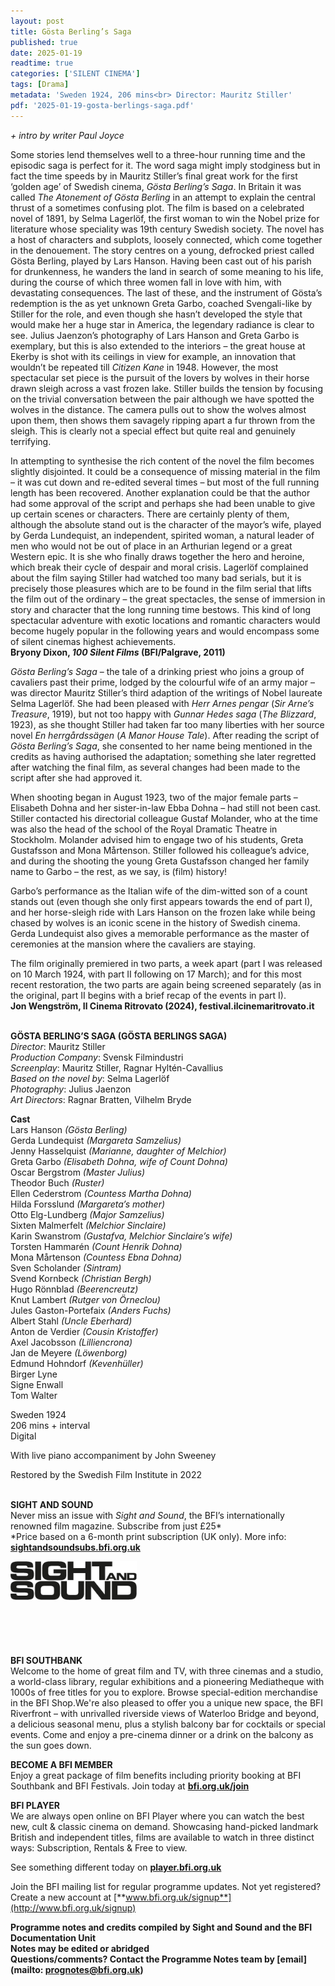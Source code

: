 ```yaml
---
layout: post
title: Gösta Berling’s Saga
published: true
date: 2025-01-19
readtime: true
categories: ['SILENT CINEMA']
tags: [Drama]
metadata: 'Sweden 1924, 206 mins<br> Director: Mauritz Stiller'
pdf: '2025-01-19-gosta-berlings-saga.pdf'
---
```


_+ intro by writer Paul Joyce_

Some stories lend themselves well to a three-hour running time and the episodic saga is perfect for it. The word saga might imply stodginess but in fact the time speeds by in Mauritz Stiller’s final great work for the first ‘golden age’ of Swedish cinema, _Gösta Berling’s Saga_. In Britain it was called _The Atonement of Gösta Berling_ in an attempt to explain the central thrust of a sometimes confusing plot. The film is based on a celebrated novel of 1891, by Selma Lagerlöf, the first woman to win the Nobel prize for literature whose speciality was 19th century Swedish society. The novel has a host of characters and subplots, loosely connected, which come together in the denouement. The story centres on a young, defrocked priest called Gösta Berling, played by Lars Hanson. Having been cast out of his parish for drunkenness, he wanders the land in search of some meaning to his life, during the course of which three women fall in love with him, with devastating consequences. The last of these, and the instrument of Gösta’s redemption is the as yet unknown Greta Garbo, coached Svengali-like by Stiller for the role, and even though she hasn’t developed the style that would make her a huge star in America, the legendary radiance is clear to see. Julius Jaenzon’s photography of Lars Hanson and Greta Garbo is exemplary, but this is also extended to the interiors – the great house at Ekerby is shot with its ceilings in view for example, an innovation that wouldn’t be repeated till _Citizen Kane_ in 1948. However, the most spectacular set piece is the pursuit of the lovers by wolves in their horse drawn sleigh across a vast frozen lake. Stiller builds the tension by focusing on the trivial conversation between the pair although we have spotted the wolves in the distance. The camera pulls out to show the wolves almost upon them, then shows them savagely ripping apart a fur thrown from the sleigh. This is clearly not a special effect but quite real and genuinely terrifying.

In attempting to synthesise the rich content of the novel the film becomes slightly disjointed. It could be a consequence of missing material in the film – it was cut down and re-edited several times – but most of the full running length has been recovered. Another explanation could be that the author had some approval of the script and perhaps she had been unable to give up certain scenes or characters. There are certainly plenty of them, although the absolute stand out is the character of the mayor’s wife, played by Gerda Lundequist, an independent, spirited woman, a natural leader of men who would not be out of place in an Arthurian legend or a great Western epic. It is she who finally draws together the hero and heroine, which break their cycle of despair and moral crisis. Lagerlöf complained about the film saying Stiller had watched too many bad serials, but it is precisely those pleasures which are to be found in the film serial that lifts the film out of the ordinary – the great spectacles, the sense of immersion in story and character that the long running time bestows. This kind of long spectacular adventure with exotic locations and romantic characters would become hugely popular in the following years and would encompass some of silent cinemas highest achievements.  
**Bryony Dixon, _100 Silent Films_ (BFI/Palgrave, 2011)**

_Gösta Berling’s Saga_ – the tale of a drinking priest who joins a group of cavaliers past their prime, lodged by the colourful wife of an army major – was director Mauritz Stiller’s third adaption of the writings of Nobel laureate Selma Lagerlöf. She had been pleased with _Herr Arnes pengar_ (_Sir Arne’s Treasure_, 1919), but not too happy with _Gunnar Hedes saga_ (_The Blizzard_, 1923), as she thought Stiller had taken far too many liberties with her source novel _En herrgårdssägen_ (_A Manor House Tale_). After reading the script of _Gösta Berling’s Saga_, she consented to her name being mentioned in the credits as having authorised the adaptation; something she later regretted after watching the final film, as several changes had been made to the script after she had approved it.

When shooting began in August 1923, two of the major female parts – Elisabeth Dohna and her sister-in-law Ebba Dohna – had still not been cast. Stiller contacted his directorial colleague Gustaf Molander, who at the time was also the head of the school of the Royal Dramatic Theatre in Stockholm. Molander advised him to engage two of his students, Greta Gustafsson and Mona Mårtenson. Stiller followed his colleague’s advice, and during the shooting the young Greta Gustafsson changed her family name to Garbo – the rest, as we say, is (film) history!

Garbo’s performance as the Italian wife of the dim-witted son of a count stands out (even though she only first appears towards the end of part I), and her horse-sleigh ride with Lars Hanson on the frozen lake while being chased by wolves is an iconic scene in the history of Swedish cinema. Gerda Lundequist also gives a memorable performance as the master of ceremonies at the mansion where the cavaliers are staying.

The film originally premiered in two parts, a week apart (part I was released on 10 March 1924, with part II following on 17 March); and for this most recent restoration, the two parts are again being screened separately (as in the original, part II begins with a brief recap of the events in part I).  
**Jon Wengström, Il Cinema Ritrovato (2024), festival.ilcinemaritrovato.it**
<br><br>

**GÖSTA BERLING’S SAGA (GÖSTA BERLINGS SAGA)**  
_Director_: Mauritz Stiller  
_Production Company_: Svensk Filmindustri  
_Screenplay_: Mauritz Stiller, Ragnar Hyltén-Cavallius  
_Based on the novel by_: Selma Lagerlöf  
_Photography_: Julius Jaenzon  
_Art Directors_: Ragnar Bratten, Vilhelm Bryde

**Cast**  
Lars Hanson _(Gösta Berling)_  
Gerda Lundequist _(Margareta Samzelius)_  
Jenny Hasselquist _(Marianne, daughter of Melchior)_  
Greta Garbo _(Elisabeth Dohna, wife of Count Dohna)_  
Oscar Bergstrom _(Master Julius)_  
Theodor Buch _(Ruster)_  
Ellen Cederstrom _(Countess Martha Dohna)_  
Hilda Forsslund _(Margareta’s mother)_  
Otto Elg-Lundberg _(Major Samzelius)_  
Sixten Malmerfelt _(Melchior Sinclaire)_  
Karin Swanstrom _(Gustafva, Melchior Sinclaire’s wife)_  
Torsten Hammarén _(Count Henrik Dohna)_  
Mona Mårtenson _(Countess Ebna Dohna)_  
Sven Scholander _(Sintram)_  
Svend Kornbeck _(Christian Bergh)_  
Hugo Rönnblad _(Beerencreutz)_  
Knut Lambert _(Rutger von Örneclou)_  
Jules Gaston-Portefaix _(Anders Fuchs)_  
Albert Stahl _(Uncle Eberhard)_  
Anton de Verdier _(Cousin Kristoffer)_  
Axel Jacobsson _(Lilliencrona)_  
Jan de Meyere _(Löwenborg)_  
Edmund Hohndorf _(Kevenhüller)_  
Birger Lyne  
Signe Enwall  
Tom Walter

Sweden 1924  
206 mins + interval  
Digital

With live piano accompaniment by John Sweeney

Restored by the Swedish Film Institute in 2022
<br><br>

**SIGHT AND SOUND**<br>
Never miss an issue with _Sight and Sound_, the BFI’s internationally renowned film magazine. Subscribe from just £25*<br>
*Price based on a 6-month print subscription (UK only). More info: [**sightandsoundsubs.bfi.org.uk**](https://sightandsoundsubs.bfi.org.uk/subscribe)

<img style="float: left;" src="/img/sight-and-sound.jpg" width="40%" height="40%"><br><br><br><br><br><br><br><br>

**BFI SOUTHBANK**  
Welcome to the home of great film and TV, with three cinemas and a studio, a world-class library, regular exhibitions and a pioneering Mediatheque with 1000s of free titles for you to explore. Browse special-edition merchandise in the BFI Shop.We&#39;re also pleased to offer you a unique new space, the BFI Riverfront – with unrivalled riverside views of Waterloo Bridge and beyond, a delicious seasonal menu, plus a stylish balcony bar for cocktails or special events. Come and enjoy a pre-cinema dinner or a drink on the balcony as the sun goes down.  

**BECOME A BFI MEMBER**  
Enjoy a great package of film benefits including priority booking at BFI Southbank and BFI Festivals. Join today at [**bfi.org.uk/join**](http://www.bfi.org.uk/join)  

**BFI PLAYER**  
 We are always open online on BFI Player where you can watch the best new, cult &amp; classic cinema on demand. Showcasing hand-picked landmark British and independent titles, films are available to watch in three distinct ways: Subscription, Rentals &amp; Free to view.  

See something different today on [**player.bfi.org.uk**](https://player.bfi.org.uk)  

Join the BFI mailing list for regular programme updates. Not yet registered? Create a new account at [**www.bfi.org.uk/signup**](http://www.bfi.org.uk/signup)

**Programme notes and credits compiled by Sight and Sound and the BFI Documentation Unit  
Notes may be edited or abridged  
Questions/comments? Contact the Programme Notes team by [email](mailto: prognotes@bfi.org.uk)**

<!--stackedit_data:
eyJoaXN0b3J5IjpbNjcwNTIzMTQ4XX0=
-->
